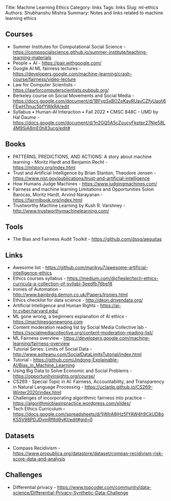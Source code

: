 Title: Machine Learning Ethics
Category: links
Tags: links
Slug: ml-ethics
Authors: Shubhanshu Mishra
Summary: Notes and links related to machine learning ethics

## Courses

* Summer Institutes for Computational Social Science - https://compsocialscience.github.io/summer-institute/teaching-learning-materials
* People + AI - https://pair.withgoogle.com/
* Google AI ML fairness lectures - https://developers.google.com/machine-learning/crash-course/fairness/video-lecture
* Law for Computer Scientists - https://lawforcomputerscientists.pubpub.org/
* Berkeley course on Social Movements and Social Media - https://docs.google.com/document/d/1BFvpSxBOZoKayRUayCZfyUaolj6FEwH7muc5bfYWkRA/edit
* Syllabus • Human-AI Interaction • Fall 2022 • CMSC 848C - UMD by Hal Daume - https://docs.google.com/document/d/1n2GQ5A5cZoucyFkptpr27Nje58L4M9SjA8mE0h83ucg/edit#

## Books

* PATTERNS, PREDICTIONS, AND ACTIONS: A story about machine learning - Moritz Hardt and Benjamin Recht - https://mlstory.org/index.html
* Trust and Artificial Intelligence by Brian Stanton, Theodore Jensen - https://www.nist.gov/publications/trust-and-artificial-intelligence
* How Humans Judge Machines - https://www.judgingmachines.com/
* Fairness and machine learning Limitations and Opportunities Solon Barocas, Moritz Hardt, Arvind Narayanan - https://fairmlbook.org/index.html
* Trustworthy Machine Learning by Kush R. Varshney - http://www.trustworthymachinelearning.com/

## Tools

* The Bias and Fairness Audit Toolkit - https://github.com/dssg/aequitas

## Links

* Awesome list - https://github.com/marikyu7/awesome-artificial-intelligence-ethics
* Ethics courses syllabus - https://medium.com/@cfiesler/tech-ethics-curricula-a-collection-of-syllabi-3eedfb76be18
* Ironies of Automation -  http://www.bainbrdg.demon.co.uk/Papers/Ironies.html
* Ethics checklist for data science - http://deon.drivendata.org/
* Artificial Intelligence and Human Rights - https://ai-hr.cyber.harvard.edu/
* ML gone wrong, a beginners explanation of AI ethics - https://machinesgonewrong.com
* Content moderation reading list by Social Media Collective lab - https://socialmediacollective.org/content-moderation-reading-list/
* ML Fairness overview - https://developers.google.com/machine-learning/fairness-overview
* Tutorial Series: Limits of Social Data - http://www.aolteanu.com/SocialDataLimitsTutorial/index.html
* Tutorial - https://github.com/Jindong-Explainable-AI/Bias_in_Machine_Learning
* Using Big Data to Solve Economic and Social Problems - https://opportunityinsights.org/course/
* CS269 - Special Topic in AI: Fairness, Accountability, and Transparency in Natural Language Processing - https://uclanlp.github.io/CS269-Winter2020/index.html
* Challenges of incorporating algorithmic fairness into practice - https://algorithmicbiasinpractice.wordpress.com/slides/
* Tech Ethics Curriculum - https://docs.google.com/spreadsheets/d/1jWIrA8jHz5fYAW4h9CkUD8gKS5V98PDJDymRf8d9vKI/edit#gid=0


## Datasets

* Compass Recidivism - https://www.propublica.org/datastore/dataset/compas-recidivism-risk-score-data-and-analysis

## Challenges

* Differential privacy - https://www.topcoder.com/community/data-science/Differential-Privacy-Synthetic-Data-Challenge
